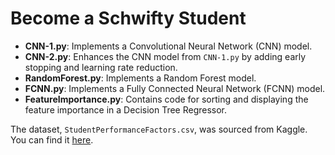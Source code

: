 # Become a Schwifty Student

- **CNN-1.py**: Implements a Convolutional Neural Network (CNN) model.
- **CNN-2.py**: Enhances the CNN model from `CNN-1.py` by adding early stopping and learning rate reduction.
- **RandomForest.py**: Implements a Random Forest model.
- **FCNN.py**: Implements a Fully Connected Neural Network (FCNN) model.
- **FeatureImportance.py**: Contains code for sorting and displaying the feature importance in a Decision Tree Regressor.

The dataset, `StudentPerformanceFactors.csv`, was sourced from Kaggle. You can find it [here](https://www.kaggle.com/datasets/lainguyn123/student-performance-factors/data).
